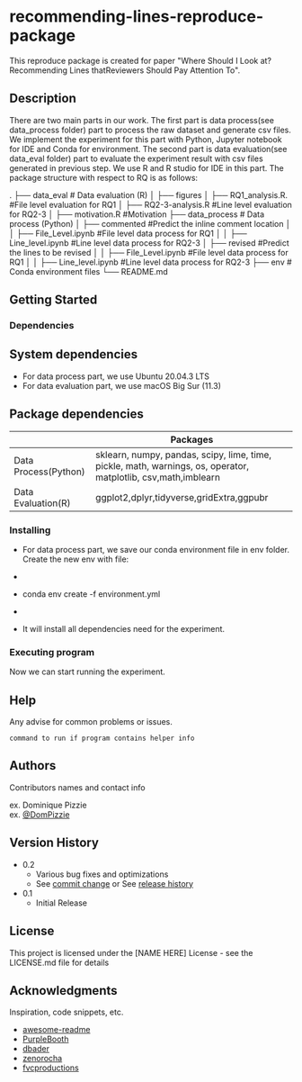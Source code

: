 # recommending-lines-reproduce-package

This reproduce package is created for paper "Where Should I Look at? Recommending Lines thatReviewers Should Pay Attention To".

## Description

There are two main parts in our work. The first part is data process(see data_process folder) part to process the raw dataset and generate csv files. 
We implement the experiment for this part with Python, Jupyter notebook for IDE and Conda for environment.
The second part is data evaluation(see data_eval folder) part to evaluate the experiment result with csv files generated in previous step. We use R and R studio for IDE in this part. The package structure with respect to RQ is as follows:

   .
   ├── data_eval                 # Data evaluation (R)
   │   ├── figures
   │   ├── RQ1_analysis.R. #File level evaluation for RQ1
   │   ├── RQ2-3-analysis.R #Line level evaluation for RQ2-3
   │   ├── motivation.R #Motivation 
   ├── data_process              # Data process (Python)
   │   ├── commented #Predict the inline comment location
   │   │   ├── File_Level.ipynb #File level data process for RQ1
   │   │   ├── Line_level.ipynb #Line level data process for RQ2-3
   │   ├── revised #Predict the lines to be revised
   │   │   ├── File_Level.ipynb #File level data process for RQ1
   │   │   ├── Line_level.ipynb #Line level data process for RQ2-3
   ├── env                     # Conda environment files
   └── README.md

## Getting Started

### Dependencies

## System dependencies
* For data process part, we use Ubuntu 20.04.3 LTS
* For data evaluation part, we use macOS Big Sur (11.3)

## Package dependencies
|                      | Packages                                                                                                        |
|----------------------|-----------------------------------------------------------------------------------------------------------------|
| Data Process(Python) | sklearn, numpy, pandas, scipy, lime, time,  pickle, math, warnings, os, operator, matplotlib, csv,math,imblearn |
| Data Evaluation(R)   | ggplot2,dplyr,tidyverse,gridExtra,ggpubr                                                                        |

### Installing

* For data process part, we save our conda environment file in env folder. Create the new env with file:
* ```
* conda env create -f environment.yml
* ```
* It will install all dependencies need for the experiment.

### Executing program

Now we can start running the experiment. 

## Help

Any advise for common problems or issues.
```
command to run if program contains helper info
```

## Authors

Contributors names and contact info

ex. Dominique Pizzie  
ex. [@DomPizzie](https://twitter.com/dompizzie)

## Version History

* 0.2
    * Various bug fixes and optimizations
    * See [commit change]() or See [release history]()
* 0.1
    * Initial Release

## License

This project is licensed under the [NAME HERE] License - see the LICENSE.md file for details

## Acknowledgments

Inspiration, code snippets, etc.
* [awesome-readme](https://github.com/matiassingers/awesome-readme)
* [PurpleBooth](https://gist.github.com/PurpleBooth/109311bb0361f32d87a2)
* [dbader](https://github.com/dbader/readme-template)
* [zenorocha](https://gist.github.com/zenorocha/4526327)
* [fvcproductions](https://gist.github.com/fvcproductions/1bfc2d4aecb01a834b46)
